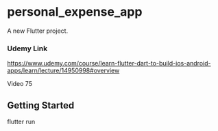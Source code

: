 # personal_expense_app

A new Flutter project.

### Udemy Link
https://www.udemy.com/course/learn-flutter-dart-to-build-ios-android-apps/learn/lecture/14950998#overview

Video 75

## Getting Started

flutter run